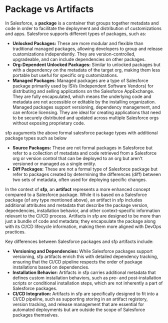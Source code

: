 # Package vs Artifacts

In Salesforce, a **package** is a container that groups together metadata and code in order to facilitate the deployment and distribution of customizations and apps. Salesforce supports different types of packages, such as:

* **Unlocked Packages:** These are more modular and flexible than traditional managed packages, allowing developers to group and release customizations independently. They are version-controlled, upgradeable, and can include dependencies on other packages.
* **Org-Dependent Unlocked Packages:** Similar to unlocked packages but with a dependency on the metadata of the target org, making them less portable but useful for specific org customizations.
* **Managed Packages**: Managed packages are a type of Salesforce package primarily used by ISVs (Independent Software Vendors) for distributing and selling applications on the Salesforce AppExchange. They are fully encapsulated, which means the underlying code and metadata are not accessible or editable by the installing organization. Managed packages support versioning, dependency management, and can enforce licensing. They are ideal for creating applications that need to be securely distributed and updated across multiple Salesforce orgs without exposing proprietary code.

sfp  auguments the above formal salesforce package types with additional package types such as below

* **Source Packages:** These are not formal packages in Salesforce but refer to a collection of metadata and code retrieved from a Salesforce org or version control that can be deployed to an org but aren't versioned or managed as a single entity.
* **Diff Packages:** These are not a formal type of Salesforce package but refer to packages created by determining the differences (diff) between two sets of metadata, often used for deploying specific changes.

In the context of **sfp**, an **artifact** represents a more enhanced concept compared to a Salesforce package. While it is based on a Salesforce package (of any type mentioned above), an artifact in sfp includes additional attributes and metadata that describe the package version, dependencies, installation behavior, and other context-specific information relevant to the CI/CD process. Artifacts in sfp are designed to be more than just a bundle of code and metadata; they encapsulate the package along with its CI/CD lifecycle information, making them more aligned with DevOps practices.

Key differences between Salesforce packages and sfp artifacts include:

* **Versioning and Dependencies:** While Salesforce packages support versioning, sfp artifacts enrich this with detailed dependency tracking, ensuring that the CI/CD pipeline respects the order of package installations based on dependencies.
* **Installation Behavior:** Artifacts in sfp carries additional metadata that defines custom installation behaviors, such as pre- and post-installation scripts or conditional installation steps, which are not inherently a part of Salesforce packages.
* **CI/CD Integration:** Artifacts in sfp are specifically designed to fit into a CI/CD pipeline, such as supporting storing in an artifact registory, version tracking, and release management that are essential for automated deployments but are outside the scope of Salesforce packages themselves.

